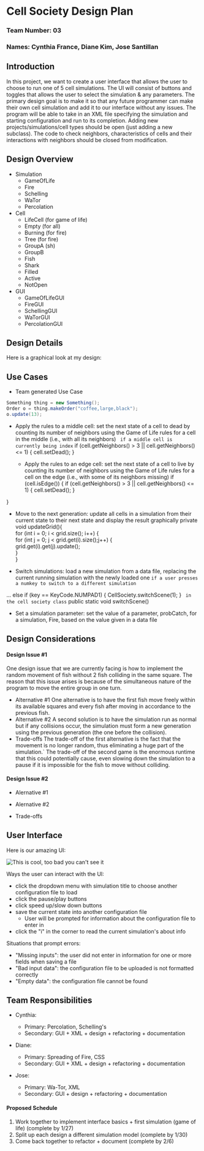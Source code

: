 # Cell Society Design Plan
### Team Number: 03
### Names: Cynthia France, Diane Kim, Jose Santillan


## Introduction
In this project, we want to create a user interface that allows the user to choose to run one of 5
cell simulations. The UI will consist of buttons and toggles that allows the user to select the 
simulation & any parameters. The primary design goal is to make it so that any future programmer
can make their own cell simulation and add it to our interface without any issues. The program 
will be able to take in an XML file specifying the simulation and starting configuration and run 
to its completion. Adding new projects/simulations/cell types should be open (just adding a new 
subclass). The code to check neighbors, characteristics of cells and their interactions with 
neighbors should be closed from modification. 

## Design Overview
* Simulation
  * GameOfLife
  * Fire
  * Schelling
  * WaTor
  * Percolation
* Cell
  * LifeCell (for game of life)
  * Empty (for all)
  * Burning (for fire)
  * Tree (for fire)
  * GroupA (sh)
  * GroupB
  * Fish
  * Shark
  * Filled
  * Active
  * NotOpen
* GUI
  * GameOfLifeGUI
  * FireGUI
  * SchellingGUI
  * WaTorGUI
  * PercolationGUI

## Design Details

Here is a graphical look at my design:



## Use Cases

 * Team generated Use Case
 ```java
 Something thing = new Something();
 Order o = thing.makeOrder("coffee,large,black");
 o.update(13);
 ```
* Apply the rules to a middle cell: set the next state of a cell to dead by counting its number of neighbors using the Game of Life rules for a cell in the middle (i.e., with all its neighbors)
``` if a middle cell is currently being index```
if (cell.getNeighbors() > 3 || cell.getNeighbors() <= 1) {
    cell.setDead();
}

  * Apply the rules to an edge cell: set the next state of a cell to live by counting its number of neighbors using the Game of Life rules for a cell on the edge (i.e., with some of its neighbors missing)
  if (cell.isEdge()) {
    if (cell.getNeighbors() > 3 || cell.getNeighbors() <= 1) {
    cell.setDead();
    }
    
}

* Move to the next generation: update all cells in a simulation from their current state to their next state and display the result graphically
private void updateGrid(){\
    for (int i = 0; i < grid.size(); i++) {\
        for (int j = 0; j < grid.get(i).size();j++) {\
            grid.get(i).get(j).update();\
    }\
}


* Switch simulations: load a new simulation from a data file, replacing the current running simulation with the newly loaded one
````if a user presses a numkey to switch to a different simulation````

...
else if (key == KeyCode.NUMPAD1) {
    CellSociety.switchScene(1);
}
``` in the cell society class```
public static void switchScene()


* Set a simulation parameter: set the value of a parameter, probCatch, for a simulation, Fire, based on the value given in a data file




## Design Considerations

#### Design Issue #1
One design issue that we are currently facing is how to implement the random movement of fish without 2 fish colliding in the same square.
The reason that this issue arises is because of the simultaneous nature of the program to move the entire group in one turn.

 * Alternative #1
   One alternative is to have the first fish move freely within its available squares and every fish after moving in accordance to the previous fish.
 * Alternative #2
    A second solution is to have the simulation run as normal but if any collisions occur, the simulation must form a new generation
   using the previous generation (the one before the collision).
 * Trade-offs
    The trade-off of the first alternative is the fact that the movement is no longer random, thus eliminating a huge part of the simulation.`
    The trade-off of the second game is the enormous runtime that this could potentially cause, even slowing down the simulation to a pause 
    if it is impossible for the fish to move without colliding.

#### Design Issue #2

 * Alernative #1

 * Alernative #2

 * Trade-offs



## User Interface

Here is our amazing UI:

![This is cool, too bad you can't see it](images/UI_Design.HEIC "An preliminary UI")

Ways the user can interact with the UI:
* click the dropdown menu with simulation title to choose another configuration file to load
* click the pause/play buttons
* click speed up/slow down buttons
* save the current state into another configuration file
    * User will be prompted for information about the configuration file to enter in
* click the "i" in the corner to read the current simulation's about info

Situations that prompt errors:
* "Missing inputs": the user did not enter in information for one or more fields when saving
  a file
* "Bad input data": the configuration file to be uploaded is not formatted correctly
* "Empty data": the configuration file cannot be found


## Team Responsibilities

 * Cynthia: 
   * Primary: Percolation, Schelling's
   * Secondary: GUI + XML + design + refactoring + documentation

 * Diane: 
   * Primary: Spreading of Fire, CSS
   * Secondary: GUI + XML + design + refactoring + documentation

 * Jose: 
   * Primary: Wa-Tor, XML
   * Secondary: GUI + design + refactoring + documentation


#### Proposed Schedule
1. Work together to implement interface basics + first simulation (game of life) (complete by 1/27)
2. Split up each design a different simulation model (complete by 1/30)
3. Come back together to refactor + document (complete by 2/6)